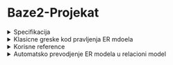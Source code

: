 # Baze2-Projekat

<details>
  <summary> Specifikacija </summary> <br>
  
## Tektulna specifikacija

  - tekstualna specifikacijasistema koja treba da lici na zadatke iz er modela 
  - ta specifkacija nema pravilo koliko duga mora da bude, od pola jedne do stranu, dve
  
![image](https://user-images.githubusercontent.com/45834270/103241837-b2285400-4954-11eb-83b1-b4264c9462d6.png)

![image](https://user-images.githubusercontent.com/45834270/103242300-0da71180-4956-11eb-9edc-417bf37604a4.png)

![image](https://user-images.githubusercontent.com/45834270/103242390-4cd56280-4956-11eb-8cdf-08b698c50827.png)

![image](https://user-images.githubusercontent.com/45834270/103241964-03d0de80-4955-11eb-8c32-4287ca0b2efb.png)

![image](https://user-images.githubusercontent.com/45834270/103241973-0af7ec80-4955-11eb-8337-6c415cd6e7e0.png)

## Specifikacija relacionog modela

  - iz ER modela prevodjenje u relacioni model 

![image](https://user-images.githubusercontent.com/45834270/103241982-11866400-4955-11eb-8422-7d431d8a729e.png)

  
<br>

</details>


<details>
  <summary> Klasicne greske kod pravljenja ER mdoela </summary> <br>

Ono sto kasnije nema smisla zbog prevodjenja 
  
  - i sa donje i sa gornje strane je minimalni kardinalitet 1 
  - imamo entitet sa samo jednim atributom i onda imamo neki strani kljuc ka tom entitetu 
  
</details>


<details>
  <summary> Korisne reference </summary> <br>
  
  - softver za kreiranje diagrama: https://app.diagrams.net/
  
  <br>
  
</details>


<details>
  <summary> Automatsko prevodjenje ER modela u relacioni model </summary> <br>

  - u data modeleru napravimo ER model kao sto smo u specifikaciji to ucinili 
  - izgenerisemo DDL skripte 
  - napravimo korisnicku semu kao na BP1 , pokrenemo te skripte kako bi se izgnerisale tabele
  - popunimo te tabele nekim podacima 
  - napravimo jedan, dva slozenija SQL upita (bilo koji upit koji u sebi ima neki spoj, neko grupisanje, neku agregacionu f-ju)(ne mora imati nezavisne ugnjezdene upite, zavisne ugnjezdene upite, rekurziju, neke poglede..)
    - kada kreiramo taj upit, on treba da odgovara na neko smisleno pitanje u nasem informacionom sistemu 
  
</details>

